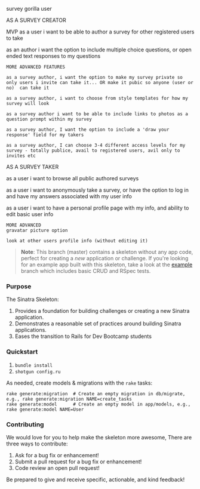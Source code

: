 survey gorilla user 


AS A SURVEY CREATOR

MVP
as a user i want to be able to author a survey for other registered users to take

as an author i want the option to include multiple choice questions, or open ended text responses to my questions

	MORE ADVANCED FEATURES
	
	as a survey author, i want the option to make my survey private so only users i invite can take it... OR make it pubic so anyone (user or no)  can take it

	as a survey author, i want to choose from style templates for how my survey will look 

	as a survey author i want to be able to include links to photos as a question prompt within my survey 

	as a survey author, I want the option to include a 'draw your response' field for my takers
	
	as a survey author, I can choose 3-4 different access levels for my survey - totally publice, avail to registered users, avil only to invites etc

AS A SURVEY TAKER

as a user i want to browse all public authored surveys 


as a user i want to anonymously take a survey, or have the option to log in and have my answers associated with my user info 

as a user i want to have a personal profile page with my info, and ability to edit basic user info 

	MORE ADVANCED
	gravatar picture option 
	
	look at other users profile info (without editing it)
	

	






> **Note**: This branch (master) contains a skeleton without any app code, perfect for creating a _new_ application or challenge. If you're looking for an example app built with this skeleton, take a look at the [example](/../..//tree/example) branch which includes basic CRUD and RSpec tests.

### Purpose
The Sinatra Skeleton:

1. Provides a foundation for building challenges or creating a new Sinatra application.
2. Demonstrates a reasonable set of practices around building Sinatra applications.
3. Eases the transition to Rails for Dev Bootcamp students

### Quickstart

1.  `bundle install`
2.  `shotgun config.ru`

As needed, create models & migrations with the `rake` tasks:

```
rake generate:migration  # Create an empty migration in db/migrate, e.g., rake generate:migration NAME=create_tasks
rake generate:model      # Create an empty model in app/models, e.g., rake generate:model NAME=User
```

### Contributing

We would love for you to help make the skeleton more awesome, There are three ways to contribute:

1. Ask for a bug fix or enhancement!
2. Submit a pull request for a bug fix or enhancement!
3. Code review an open pull request!

Be prepared to give and receive specific, actionable, and kind feedback!
